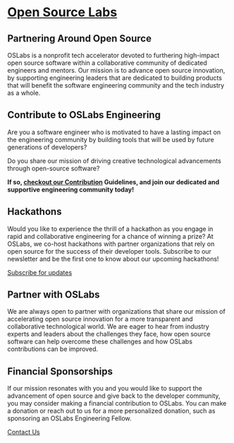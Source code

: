 # [Open Source Labs](https://www.opensourcelabs.io/)

## Partnering Around Open Source
OSLabs is a nonprofit tech accelerator devoted to furthering high-impact open source software within a collaborative community of dedicated engineers and mentors. 
Our mission is to advance open source innovation, by supporting engineering leaders that are dedicated to building products that will benefit the software engineering community and the tech industry as a whole.

## Contribute to OSLabs Engineering
Are you a software engineer who is motivated to have a lasting impact on the engineering community by building tools that will be used by future generations of developers? 

Do you share our mission of driving creative technological advancements through open-source software? 

__If so, [checkout our Contribution](../docs/CONTRIBUTING.md) Guidelines, and join our dedicated and supportive engineering community today!__

## Hackathons
Would you like to experience the thrill of a hackathon as you engage in rapid and collaborative engineering for a chance of winning a prize? At OSLabs, we co-host hackathons with partner organizations that rely on open source for the success of their developer tools. Subscribe to our newsletter and be the first one to know about our upcoming hackathons!

[Subscribe for updates](https://www.opensourcelabs.io/contact)

## Partner with OSLabs
We are always open to partner with organizations that share our mission of accelerating open source innovation for a more transparent and collaborative technological world. 
We are eager to hear from industry experts and leaders about the challenges they face, how open source software can help overcome these challenges and how OSLabs contributions can be improved. 

## Financial Sponsorships
If our mission resonates with you and you would like to support the advancement of open source and give back to the developer community, you may consider making a financial contribution to OSLabs. You can make a donation or reach out to us for a more personalized donation, such as sponsoring an OSLabs Engineering Fellow.  

[Contact Us](https://www.opensourcelabs.io/contact)
